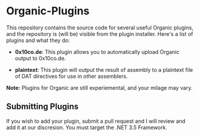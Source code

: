 Organic-Plugins
===============

This repository contains the source code for several useful Organic plugins, and the repository is (will be) visible from the plugin installer.  Here's a list of plugins and what they do:

* **0x10co.de**: This plugin allows you to automatically upload Organic output to 0x10co.de.

* **plaintext**: This plugin will output the result of assembly to a plaintext file of DAT directives for use in other assemblers.

**Note:** Plugins for Organic are still experiemental, and your milage may vary.

Submitting Plugins
------------------

If you wish to add your plugin, submit a pull request and I will review and add it at our discresion.  You must target the .NET 3.5 Framework.